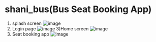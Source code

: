 # shani_bus(Bus Seat Booking App)


1) splash screen
    ![image](https://user-images.githubusercontent.com/72256511/147389889-79a2128a-0090-4662-9e46-118ca8f4ad99.png)
2) Login page
     ![image](https://user-images.githubusercontent.com/72256511/147389894-c47cbc92-8795-4677-9bd3-d46e4e643980.png)
3)Home screen
     ![image](https://user-images.githubusercontent.com/72256511/147389914-e74b4c3a-92e7-49ce-9b49-3785788375f2.png)
4) Seat booking app
    ![image](https://user-images.githubusercontent.com/72256511/147389924-4830b5d1-1ff5-47da-8b67-f91a8701a769.png)



